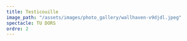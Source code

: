 ```yaml
---
title: Testicouille
image_path: "/assets/images/photo_gallery/wallhaven-v9djdl.jpeg"
spectacle: TU DORS
ordre: 2
---
```


